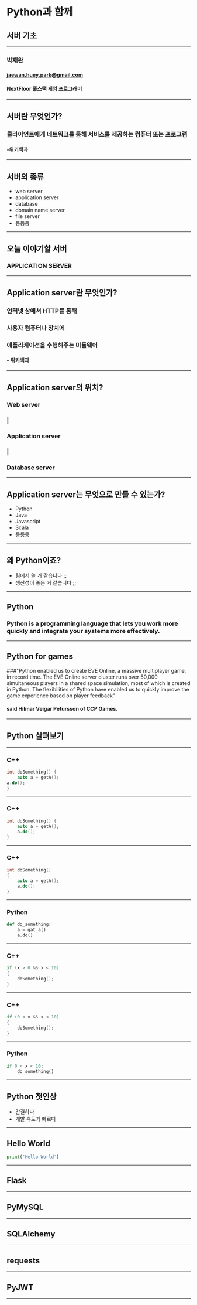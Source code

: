 # Python과 함께
## 서버 기초

---

### 박재완
#### jaewan.huey.park@gmail.com
#### NextFloor 풀스택 게임 프로그래머

---

## 서버란 무엇인가?
### 클라이언트에게 네트워크를 통해 서비스를 제공하는 컴퓨터 또는 프로그램 <!-- .element: class="fragment fade-in" data-fragment-index="1" -->
#### -위키백과 <!-- .element: class="fragment fade-in" data-fragment-index="1" style="text-align:right;" -->

---

## 서버의 종류

- web server <!-- .element: class="fragment fade-in" -->
- application server <!-- .element: class="fragment fade-in" -->
- database <!-- .element: class="fragment fade-in" -->
- domain name server <!-- .element: class="fragment fade-in" -->
- file server <!-- .element: class="fragment fade-in" -->
- 등등등 <!-- .element: class="fragment fade-in" -->

---

## 오늘 이야기할 서버
### APPLICATION SERVER <!-- .element: class="fragment fade-in" -->

---

## Application server란 무엇인가?
### 인터넷 상에서 HTTP를 통해 <!-- .element: class="fragment fade-in" data-fragment-index="1" -->
### 사용자 컴퓨터나 장치에 <!-- .element: class="fragment fade-in" data-fragment-index="1" -->
### 애플리케이션을 수행해주는 미들웨어 <!-- .element: class="fragment fade-in" data-fragment-index="1" -->
#### - 위키백과 <!-- .element: class="fragment fade-in" data-fragment-index="1" style="text-align:right;" -->

---

## Application server의 위치?

### Web server
### |
### Application server <!-- .element: class="fragment highlight-blue"-->
### |
### Database server

---

## Application server는 무엇으로 만들 수 있는가?

- Python <!-- .element: class="fragment fade-in" -->
- Java <!-- .element: class="fragment fade-in" -->
- Javascript <!-- .element: class="fragment fade-in" -->
- Scala <!-- .element: class="fragment fade-in" -->
- 등등등 <!-- .element: class="fragment fade-in" -->

---

## 왜 Python이죠?

- 팀에서 쓸 거 같습니다 ;; <!-- .element: class="fragment fade-in" -->
- 생산성이 좋은 거 같습니다 ;; <!-- .element: class="fragment fade-in" -->

---

## Python
### Python is a programming language that lets you work more quickly and integrate your systems more effectively. <!-- .element: class="fragment fade-in" -->

---

## Python for games
###"Python enabled us to create EVE Online, a massive multiplayer game, in record time. The EVE Online server cluster runs over 50,000 simultaneous players in a shared space simulation, most of which is created in Python. The flexibilities of Python have enabled us to quickly improve the game experience based on player feedback" <!-- .element: class="fragment fade-in" data-fragment-index="1" -->
#### said Hilmar Veigar Petursson of CCP Games. <!-- .element: class="fragment fade-in" data-fragment-index="1" style="text-align:right;" -->

---

## Python 살펴보기

---

### C++

```cpp
int doSomething() {
    auto a = getA();
a.do();
}
```

---

### C++

```cpp
int doSomething() {
    auto a = getA();
    a.do();
}
```

---

### C++

```cpp
int doSomething()
{
    auto a = getA();
    a.do();
}
```

---

### Python

```python
def do_something:
    a = gat_a()
    a.do()
```

---

### C++

```cpp
if (x > 0 && x < 10)
{
    doSomething();
}
```

---

### C++

```cpp
if (0 < x && x < 10)
{
    doSomething();
}
```

---

### Python

```python
if 0 < x < 10:
    do_something()
```

---

## Python 첫인상

- 간결하다 <!-- .element: class="fragment fade-in" -->
- 개발 속도가 빠르다 <!-- .element: class="fragment fade-in" -->

---

## Hello World

```python
print('Hello World')
```

---

## Flask

---

## PyMySQL

---

## SQLAlchemy

---

## requests

---

## PyJWT

---